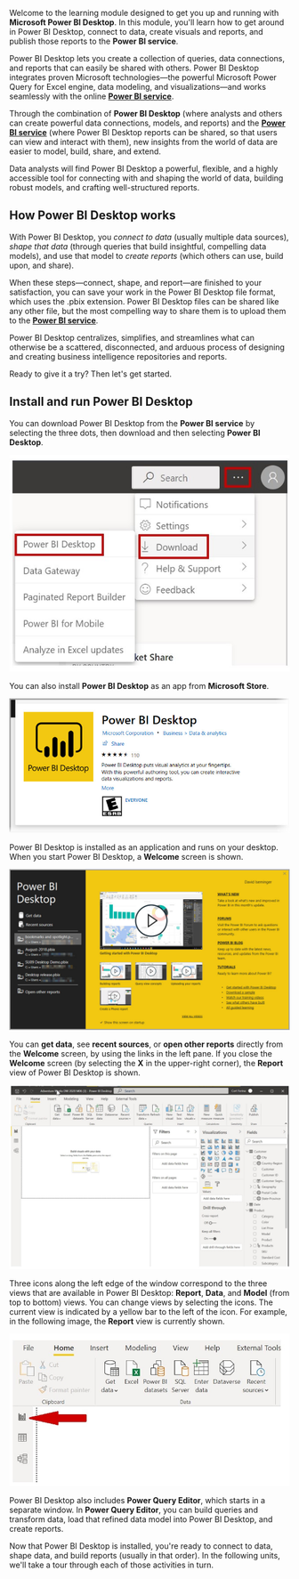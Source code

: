 Welcome to the learning module designed to get you up and running with **Microsoft Power BI Desktop**. In this module, you'll learn how to get around in Power BI Desktop, connect to data, create visuals and reports, and publish those reports to the **Power BI service**.

Power BI Desktop lets you create a collection of queries, data connections, and reports that can easily be shared with others. Power BI Desktop integrates proven Microsoft technologies—the powerful Microsoft Power Query for Excel engine, data modeling, and visualizations—and works seamlessly with the online [**Power BI service**](https://app.powerbi.com/).

Through the combination of **Power BI Desktop** (where analysts and others can create powerful data connections, models, and reports) and the [**Power BI service**](https://app.powerbi.com/) (where Power BI Desktop reports can be shared, so that users can view and interact with them), new insights from the world of data are easier to model, build, share, and extend.

Data analysts will find Power BI Desktop a powerful, flexible, and a highly accessible tool for connecting with and shaping the world of data, building robust models, and crafting well-structured reports.

## How Power BI Desktop works
With Power BI Desktop, you *connect to data* (usually multiple data sources), *shape that data* (through queries that build insightful, compelling data models), and use that model to *create reports* (which others can use, build upon, and share).

When these steps—connect, shape, and report—are finished to your satisfaction, you can save your work in the Power BI Desktop file format, which uses the .pbix extension. Power BI Desktop files can be shared like any other file, but the most compelling way to share them is to upload them to the [**Power BI service**](https://preview.powerbi.com/). 

Power BI Desktop centralizes, simplifies, and streamlines what can otherwise be a scattered, disconnected, and arduous process of designing and creating business intelligence repositories and reports.

Ready to give it a try? Then let's get started.

## Install and run Power BI Desktop
You can download Power BI Desktop from the **Power BI service** by selecting the three dots, then download and then selecting **Power BI Desktop**.

![Install Power BI Desktop from the Power BI service](../media/pbid-intro_01.jpg)

You can also install **Power BI Desktop** as an app from **Microsoft Store**.

![Install Power BI Desktop from Microsoft Store](../media/pbid-intro_02.jpg)

Power BI Desktop is installed as an application and runs on your desktop. When you start Power BI Desktop, a **Welcome** screen is shown.

![Power BI Desktop runs as an application](../media/pbid-intro_03.jpg)

You can **get data**, see **recent sources**, or **open other reports** directly from the **Welcome** screen, by using the links in the left pane. If you close the **Welcome** screen (by selecting the **X** in the upper-right corner), the **Report** view of Power BI Desktop is shown.

![Power BI Desktop empty canvas](../media/pbid-intro_04.jpg)

Three icons along the left edge of the window correspond to the three views that are available in Power BI Desktop: **Report**, **Data**, and **Model** (from top to bottom) views. You can change views by selecting the icons. The current view is indicated by a yellow bar to the left of the icon. For example, in the following image, the **Report** view is currently shown.

![Three different views in Power BI Desktop](../media/pbid-intro_05.jpg)

Power BI Desktop also includes **Power Query Editor**, which starts in a separate window. In **Power Query Editor**, you can build queries and transform data, load that refined data model into Power BI Desktop, and create reports.

Now that Power BI Desktop is installed, you're ready to connect to data, shape data, and build reports (usually in that order). In the following units, we'll take a tour through each of those activities in turn.
